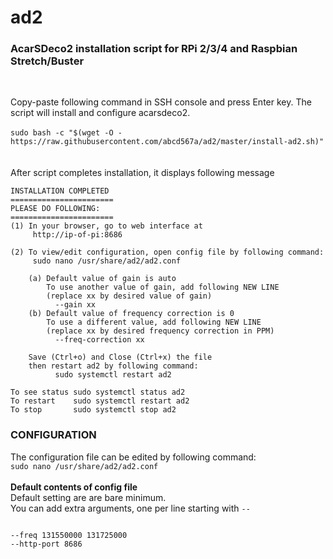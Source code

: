 # ad2
### AcarSDeco2 installation script for RPi 2/3/4 and Raspbian Stretch/Buster 
</br>

Copy-paste following command in SSH console and press Enter key. The script will install and configure acarsdeco2. </br></br>
`sudo bash -c "$(wget -O - https://raw.githubusercontent.com/abcd567a/ad2/master/install-ad2.sh)" ` </br></br></br>
After script completes installation, it displays following message
```
INSTALLATION COMPLETED
=======================
PLEASE DO FOLLOWING:
=======================
(1) In your browser, go to web interface at
     http://ip-of-pi:8686

(2) To view/edit configuration, open config file by following command:
     sudo nano /usr/share/ad2/ad2.conf

    (a) Default value of gain is auto
        To use another value of gain, add following NEW LINE
        (replace xx by desired value of gain)
          --gain xx
    (b) Default value of frequency correction is 0
        To use a different value, add following NEW LINE
        (replace xx by desired frequency correction in PPM)
          --freq-correction xx

    Save (Ctrl+o) and Close (Ctrl+x) the file
    then restart ad2 by following command:
          sudo systemctl restart ad2

To see status sudo systemctl status ad2
To restart    sudo systemctl restart ad2
To stop       sudo systemctl stop ad2
```

### CONFIGURATION </br>
The configuration file can be edited by following command: </br>
`sudo nano /usr/share/ad2/ad2.conf ` </br></br>
**Default contents of config file**</br>
Default setting are are bare minimum. </br>
You can add extra arguments, one per line starting with `--` </br>
```

--freq 131550000 131725000
--http-port 8686

```
